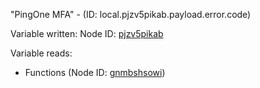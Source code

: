 "PingOne MFA" - (ID: local.pjzv5pikab.payload.error.code)

Variable written:
Node ID: [pjzv5pikab](../nodes/pjzv5pikab.md)

Variable reads:
* Functions (Node ID: [gnmbshsowi](../nodes/gnmbshsowi.md))
